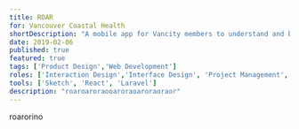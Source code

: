 ```yaml
---
title: ROAR
for: Vancouver Coastal Health
shortDescription: "A mobile app for Vancity members to understand and build credit, in order to better support their financial well-being"
date: 2019-02-06
published: true
featured: true
tags: ['Product Design','Web Development']
roles: ['Interaction Design','Interface Design', 'Project Management', 'Full-Stack Web Development']
tools: ['Sketch', 'React', 'Laravel']
description: "roaroaroraooaroraoaroraoraor"
---
```


roarorino
